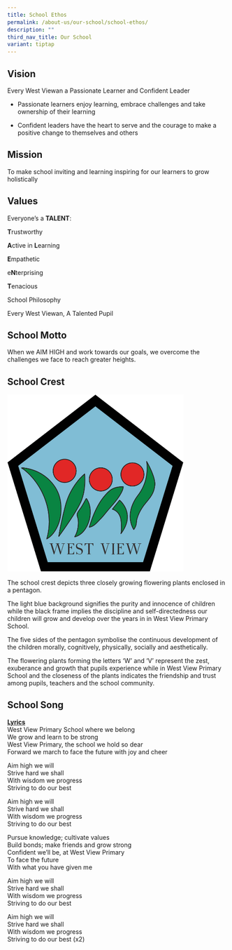 ```yaml
---
title: School Ethos
permalink: /about-us/our-school/school-ethos/
description: ""
third_nav_title: Our School
variant: tiptap
---
```

<h2>Vision</h2>
<p>Every West Viewan a Passionate Learner and Confident Leader</p>
<ul data-tight="true" class="tight">
<li>
<p>Passionate learners enjoy learning, embrace challenges and take ownership
of their learning</p>
</li>
<li>
<p>Confident leaders have the heart to serve and the courage to make a positive
change to themselves and others</p>
</li>
</ul>
<h2>Mission</h2>
<p>To make school inviting and learning inspiring for our learners to grow
holistically</p>
<h2>Values</h2>
<p>Everyone’s a <strong>TALENT</strong>:</p>
<p><strong>T</strong>rustworthy</p>
<p><strong>A</strong>ctive in <strong>L</strong>earning</p>
<p><strong>E</strong>mpathetic</p>
<p>e<strong>N</strong>terprising</p>
<p><strong>T</strong>enacious</p>
<p>School Philosophy</p>
<p>Every West Viewan, A Talented Pupil</p>
<h2>School Motto</h2>
<p>When we AIM HIGH and work towards our goals, we overcome the challenges
we face to reach greater heights.</p>
<h2>School Crest</h2>
<div class="isomer-image-wrapper">
<img style="width: 80%;" height="auto" width="100%" alt="" src="/images/logo.png">
</div>
<p>The school crest depicts three closely growing flowering plants enclosed
in a pentagon.</p>
<p>The light blue background signifies the purity and innocence of children
while the black frame implies the discipline and self-directedness our
children will grow and develop over the years in in West View Primary School.</p>
<p>The five sides of the pentagon symbolise the continuous development of
the children morally, cognitively, physically, socially and aesthetically.</p>
<p>The flowering plants forming the letters ‘W’ and ‘V’ represent the zest,
exuberance and growth that pupils experience while in West View Primary
School and the closeness of the plants indicates the friendship and trust
among pupils, teachers and the school community.</p>
<h2>School Song</h2>
<p><strong><u>Lyrics</u></strong>
<br>West View Primary School where we belong
<br>We grow and learn to be strong
<br>West View Primary, the school we hold so dear
<br>Forward we march to face the future with joy and cheer</p>
<p>Aim high we will
<br>Strive hard we shall
<br>With wisdom we progress
<br>Striving to do our best</p>
<p>Aim high we will
<br>Strive hard we shall
<br>With wisdom we progress
<br>Striving to do our best</p>
<p>Pursue knowledge; cultivate values
<br>Build bonds; make friends and grow strong
<br>Confident we’ll be, at West View Primary
<br>To face the future
<br>With what you have given me</p>
<p>Aim high we will
<br>Strive hard we shall
<br>With wisdom we progress
<br>Striving to do our best</p>
<p>Aim high we will
<br>Strive hard we shall
<br>With wisdom we progress
<br>Striving to do our best (x2)</p>
<p>&nbsp;</p>